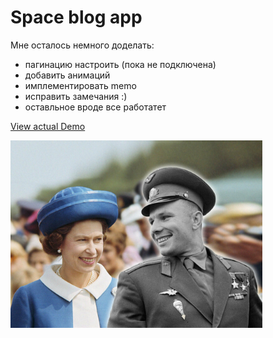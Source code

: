 # Space blog app

Мне осталось немного доделать:

- пагинацию настроить (пока не подключена)
- добавить анимаций
- имплементировать memo
- исправить замечания :)
- оставльное вроде все работатет

[View actual Demo](https://dmitriysoym.github.io/React-blog-app/)

<img src = "https://github.com/DmitriySoym/React-blog-app/blob/main/src/assets/img/gagrin.jpeg" alt="Yuri Gagarin" width="80%">
